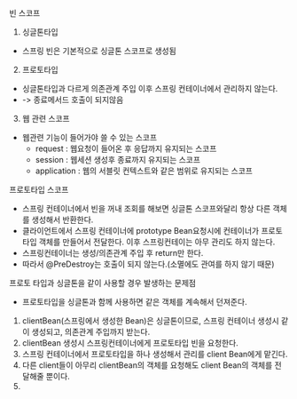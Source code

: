 빈 스코프
1. 싱글톤타입
- 스프링 빈은 기본적으로 싱글톤 스코프로 생성됨
2. 프로토타입
- 싱글톤타입과 다르게 의존관계 주입 이후 스프링 컨테이너에서 관리하지 않는다.
- -> 종료메서드 호출이 되지않음
3. 웹 관련 스코프
- 웹관련 기능이 들어가야 쓸 수 있는 스코프
  - request : 웹요청이 들어온 후 응답까지 유지되는 스코프
  - session : 웹세션 생성후 종료까지 유지되는 스코프
  - application : 웹의 서블릿 컨텍스트와 같은 범위로 유지되는 스코프
  
프로토타입 스코프
 - 스프링 컨테이너에서 빈을 꺼내 조회를 해보면 싱글톤 스코프와달리 항상 다른 객체를 생성해서 반환한다.
 - 클라이언트에서 스프링 컨테이너에 prototype Bean요청시에 컨테이너가 프로토타입 객체를 만들어서 전달한다. 이후 스프링컨테이는 아무 관리도 하지 않는다.
 - 스프링컨테이너는 생성/의존관계 주입 후 return만 한다.
 - 따라서 @PreDestroy는 호출이 되지 않는다.(소멸에도 관여를 하지 않기 때문)
 
프로토 타입과 싱글톤을 같이 사용할 경우 발생하는 문제점
 - 프로토타입을 싱글톤과 함께 사용하면 같은 객체를 계속해서 던져준다.
 1. clientBean(스프링에서 생성한 Bean)은 싱글톤이므로, 스프링 컨테이너 생성시 같이 생성되고, 의존관계 주입까지 받는다.
 2. clientBean 생성시 스프링컨테이너에게 프로토타입 빈을 요청한다.
 3. 스프링 컨테이너에서 프로토타입을 하나 생성해서 관리를 client Bean에게 맡긴다.
 4. 다른 client들이 아무리 clientBean의 객체를 요청해도 client Bean의 객체를 전달해줄 뿐이다.
 5. 